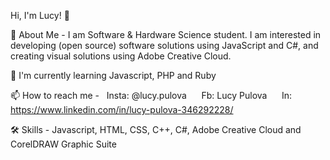 Hi, I'm Lucy! 👋

🚀 About Me - I am Software & Hardware Science student. I am interested in developing (open source) software solutions using JavaScript and C#, and creating visual solutions using Adobe Creative Cloud.

🧠 I'm currently learning Javascript, PHP and Ruby

📫 How to reach me - &nbsp; Insta: @lucy.pulova     &nbsp;&nbsp;&nbsp;&nbsp;      Fb: Lucy Pulova     &nbsp;&nbsp;&nbsp;&nbsp;     In: https://www.linkedin.com/in/lucy-pulova-346292228/ 

🛠 Skills - Javascript, HTML, CSS, C++, C#,   Adobe Creative Cloud and CorelDRAW Graphic Suite

